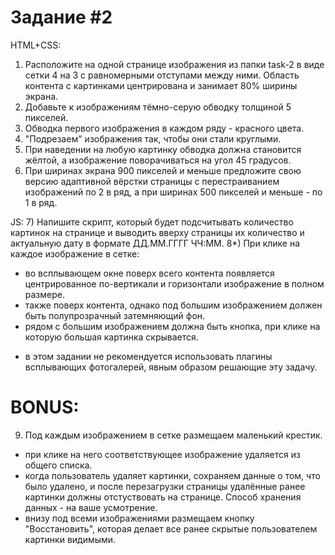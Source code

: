 # Задание #2

HTML+CSS:

1. Расположите на одной странице изображения из папки task-2 в виде сетки 4 на 3 с равномерными отступами между ними. Область контента с картинками центрирована и занимает 80% ширины экрана.
2. Добавьте к изображениям тёмно-серую обводку толщиной 5 пикселей.
3. Обводка первого изображения в каждом ряду - красного цвета.
4. "Подрезаем" изображения так, чтобы они стали круглыми.
5. При наведении на любую картинку обводка должна становится жёлтой, а изображение поворачиваться на угол 45 градусов.
6. При ширинах экрана 900 пикселей и меньше предложите свою версию адаптивной вёрстки страницы с перестраиванием изображений по 2 в ряд, а при ширинах 500 пикселей и меньше - по 1 в ряд.

JS: 7) Напишите скрипт, который будет подсчитывать количество картинок на странице и выводить вверху страницы их количество и актуальную дату в формате ДД.ММ.ГГГГ ЧЧ:ММ.
8\*) При клике на каждое изображение в сетке:

-   во всплывающем окне поверх всего контента появляется центрированное по-вертикали и горизонтали изображение в полном размере.
-   также поверх контента, однако под большим изображением должен быть полупрозрачный затемняющий фон.
-   рядом с большим изображением должна быть кнопка, при клике на которую большая картинка скрывается.

*   в этом задании не рекомендуется использовать плагины всплывающих фотогалерей, явным образом решающие эту задачу.

# BONUS:

9. Под каждым изображением в сетке размещаем маленький крестик.

-   при клике на него соответствующее изображение удаляется из общего списка.
-   когда пользователь удаляет картинки, сохраняем данные о том, что было удалено, и после перезагрузки страницы удалённые ранее картинки должны отстуствовать на странице. Способ хранения данных - на ваше усмотрение.
-   внизу под всеми изображениями размещаем кнопку "Восстановить", которая делает все ранее скрытые пользователем картинки видимыми.
